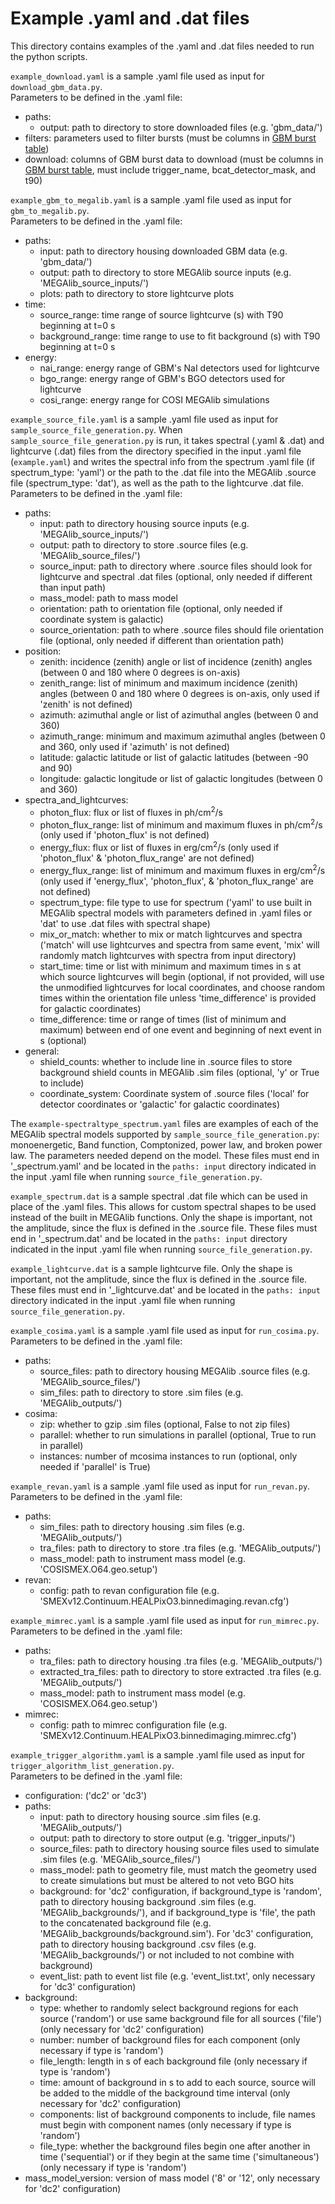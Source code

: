 # Example .yaml and .dat files

This directory contains examples of the .yaml and .dat files needed to run the python scripts.

`example_download.yaml` is a sample .yaml file used as input for `download_gbm_data.py`.    
Parameters to be defined in the .yaml file:    
- paths:      
    - output: path to directory to store downloaded files (e.g. 'gbm_data/')       
- filters: parameters used to filter bursts (must be columns in [GBM burst table](https://heasarc.gsfc.nasa.gov/db-perl/W3Browse/w3table.pl?tablehead=name%3Dfermigbrst&Action=More+Options))      
- download: columns of GBM burst data to download (must be columns in [GBM burst table](https://heasarc.gsfc.nasa.gov/db-perl/W3Browse/w3table.pl?tablehead=name%3Dfermigbrst&Action=More+Options), must include trigger_name, bcat_detector_mask, and t90)     

`example_gbm_to_megalib.yaml` is a sample .yaml file used as input for `gbm_to_megalib.py`.      
Parameters to be defined in the .yaml file:      
- paths:    
    - input: path to directory housing downloaded GBM data (e.g. 'gbm_data/')      
    - output: path to directory to store MEGAlib source inputs (e.g. 'MEGAlib_source_inputs/')       
    - plots: path to directory to store lightcurve plots      
- time:     
    - source_range: time range of source lightcurve (s) with T90 beginning at t=0 s     
    - background_range: time range to use to fit background (s) with T90 beginning at t=0 s         
- energy:     
    - nai_range: energy range of GBM's NaI detectors used for lightcurve     
    - bgo_range: energy range of GBM's BGO detectors used for lightcurve     
    - cosi_range: energy range for COSI MEGAlib simulations      

`example_source_file.yaml` is a sample .yaml file used as input for `sample_source_file_generation.py`. When `sample_source_file_generation.py` is run, it takes spectral (.yaml & .dat) and lightcurve (.dat) files from the directory specified in the input .yaml file (`example.yaml`) and writes the spectral info from the spectrum .yaml file (if spectrum_type: 'yaml') or the path to the .dat file into the MEGAlib .source file (spectrum_type: 'dat'), as well as the path to the lightcurve .dat file.      
Parameters to be defined in the .yaml file:  
- paths:     
    - input: path to directory housing source inputs (e.g. 'MEGAlib_source_inputs/')   
    - output: path to directory to store .source files (e.g. 'MEGAlib_source_files/')  
    - source_input: path to directory where .source files should look for lightcurve and spectral .dat files (optional, only needed if different than input path)      
    - mass_model: path to mass model  
    - orientation: path to orientation file (optional, only needed if coordinate system is galactic)
    - source_orientation: path to where .source files should file orientation file (optional, only needed if different than orientation path)
- position:        
    - zenith: incidence (zenith) angle or list of incidence (zenith) angles (between 0 and 180 where 0 degrees is on-axis)    
    - zenith_range: list of minimum and maximum incidence (zenith) angles (between 0 and 180 where 0 degrees is on-axis, only used if 'zenith' is not defined)     
    - azimuth: azimuthal angle or list of azimuthal angles (between 0 and 360)    
    - azimuth_range: minimum and maximum azimuthal angles (between 0 and 360, only used if 'azimuth' is not defined)     
    - latitude: galactic latitude or list of galactic latitudes (between -90 and 90)       
    - longitude: galactic longitude or list of galactic longitudes (between 0 and 360)             
- spectra_and_lightcurves:       
    - photon_flux: flux or list of fluxes in ph/cm<sup>2</sup>/s   
    - photon_flux_range: list of minimum and maximum fluxes in ph/cm<sup>2</sup>/s (only used if 'photon_flux' is not defined)    
    - energy_flux: flux or list of fluxes in erg/cm<sup>2</sup>/s (only used if 'photon_flux' & 'photon_flux_range' are not defined)      
    - energy_flux_range: list of minimum and maximum fluxes in erg/cm<sup>2</sup>/s (only used if 'energy_flux', 'photon_flux', & 'photon_flux_range' are not defined)     
    - spectrum_type: file type to use for spectrum ('yaml' to use built in MEGAlib spectral models with parameters defined in .yaml files or 'dat' to use .dat files with spectral shape)  
    - mix_or_match: whether to mix or match lightcurves and spectra ('match' will use lightcurves and spectra from same event, 'mix' will randomly match lightcurves with spectra from input directory)       
    - start_time: time or list with minimum and maximum times in s at which source lightcurves will begin (optional, if not provided, will use the unmodified lightcurves for local coordinates, and choose random times within the orientation file unless 'time_difference' is provided for galactic coordinates)         
    - time_difference: time or range of times (list of minimum and maximum) between end of one event and beginning of next event in s (optional)        
- general:       
    - shield_counts: whether to include line in .source files to store background shield counts in MEGAlib .sim files (optional, 'y' or True to include)   
    - coordinate_system: Coordinate system of .source files ('local' for detector coordinates or 'galactic' for galactic coordinates)   

The `example-spectraltype_spectrum.yaml` files are examples of each of the MEGAlib spectral models supported by `sample_source_file_generation.py`: monoenergetic, Band function, Comptonized, power law, and broken power law. The parameters needed depend on the model. These files must end in '_spectrum.yaml' and be located in the `paths: input` directory indicated in the input .yaml file when running `source_file_generation.py`.      

`example_spectrum.dat` is a sample spectral .dat file which can be used in place of the .yaml files. This allows for custom spectral shapes to be used instead of the built in MEGAlib functions. Only the shape is important, not the amplitude, since the flux is defined in the .source file. These files must end in '_spectrum.dat' and be located in the `paths: input` directory indicated in the input .yaml file when running `source_file_generation.py`.      

`example_lightcurve.dat` is a sample lightcurve file. Only the shape is important, not the amplitude, since the flux is defined in the .source file. These files must end in '_lightcurve.dat' and be located in the `paths: input` directory indicated in the input .yaml file when running `source_file_generation.py`.    

`example_cosima.yaml` is a sample .yaml file used as input for `run_cosima.py`.     
Parameters to be defined in the .yaml file:   
- paths:         
    - source_files: path to directory housing MEGAlib .source files (e.g. 'MEGAlib_source_files/')      
    - sim_files: path to directory to store .sim files (e.g. 'MEGAlib_outputs/')     
- cosima:          
    - zip: whether to gzip .sim files (optional, False to not zip files)
    - parallel: whether to run simulations in parallel (optional, True to run in parallel)
    - instances: number of mcosima instances to run (optional, only needed if 'parallel' is True)

`example_revan.yaml` is a sample .yaml file used as input for `run_revan.py`.     
Parameters to be defined in the .yaml file:   
- paths:         
    - sim_files: path to directory housing .sim files (e.g. 'MEGAlib_outputs/')      
    - tra_files: path to directory to store .tra files (e.g. 'MEGAlib_outputs/')    
    - mass_model: path to instrument mass model (e.g. 'COSISMEX.O64.geo.setup')      
- revan:          
    - config: path to revan configuration file (e.g. 'SMEXv12.Continuum.HEALPixO3.binnedimaging.revan.cfg')      

`example_mimrec.yaml` is a sample .yaml file used as input for `run_mimrec.py`.     
Parameters to be defined in the .yaml file:   
- paths:         
    - tra_files: path to directory housing .tra files (e.g. 'MEGAlib_outputs/')      
    - extracted_tra_files: path to directory to store extracted .tra files (e.g. 'MEGAlib_outputs/')    
    - mass_model: path to instrument mass model (e.g. 'COSISMEX.O64.geo.setup')      
- mimrec:          
    - config: path to mimrec configuration file (e.g. 'SMEXv12.Continuum.HEALPixO3.binnedimaging.mimrec.cfg')     

`example_trigger_algorithm.yaml` is a sample .yaml file used as input for `trigger_algorithm_list_generation.py`.    
Parameters to be defined in the .yaml file:    
- configuration: ('dc2' or 'dc3')
- paths:       
    - input: path to directory housing source .sim files (e.g. 'MEGAlib_outputs/')  
    - output: path to directory to store output (e.g. 'trigger_inputs/')    
    - source_files: path to directory housing source files used to simulate .sim files (e.g. 'MEGAlib_source_files/')
    - mass_model: path to geometry file, must match the geometry used to create simulations but must be altered to not veto BGO hits
    - background: for 'dc2' configuration, if background_type is 'random', path to directory housing background .sim files (e.g. 'MEGAlib_backgrounds/'), and if background_type is 'file', the path to the concatenated background file (e.g. 'MEGAlib_backgrounds/background.sim'). For 'dc3' configuration, path to directory housing background .csv files (e.g. 'MEGAlib_backgrounds/') or not included to not combine with background)        
    - event_list: path to event list file (e.g. 'event_list.txt', only necessary for 'dc3' configuration)
- background:       
    - type: whether to randomly select background regions for each source ('random') or use same background file for all sources ('file') (only necessary for 'dc2' configuration)
    - number: number of background files for each component (only necessary if type is 'random')    
    - file_length: length in s of each background file (only necessary if type is 'random')    
    - time: amount of background in s to add to each source, source will be added to the middle of the background time interval (only necessary for 'dc2' configuration) 
    - components: list of background components to include, file names must begin with component names (only necessary if type is 'random')    
    - file_type: whether the background files begin one after another in time ('sequential') or if they begin at the same time ('simultaneous') (only necessary if type is 'random')    
- mass_model_version: version of mass model ('8' or '12', only necessary for 'dc2' configuration)   






